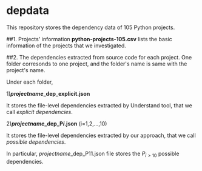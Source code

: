 # depdata
This repository stores the dependency data of 105 Python projects.

##1. Projects' information
**python-projects-105.csv** lists the basic information of the projects that we investigated.

##2. The dependencies extracted from source code for each project.
One folder corresonds to one project, and the folder's name is same with the project's name.

Under each folder,

1)**$project name$_dep_explicit.json** 

It stores the file-level dependencies extracted by Understand tool, that we call *explicit dependencies*.

2)**$project name$_dep_P$i$.json** (i=1,2,...,10) 

It stores the file-level dependencies extracted by our approach, that we call *possible dependencies*.

In particular,  $project name$_dep_P11.json file stores the $P_{i>10}$ possible dependencies. 


